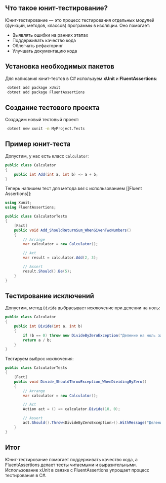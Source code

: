 ## Что такое юнит-тестирование?
Юнит-тестирование — это процесс тестирования отдельных модулей (функций, методов, классов) программы в изоляции. Оно помогает:
- Выявлять ошибки на ранних этапах
- Поддерживать качество кода
- Облегчать рефакторинг
- Улучшать документацию кода

## Установка необходимых пакетов
Для написания юнит-тестов в C# используем **xUnit** и **FluentAssertions**:

```sh
 dotnet add package xUnit
 dotnet add package FluentAssertions
```

## Создание тестового проекта
Создадим новый тестовый проект:
```sh
 dotnet new xunit -n MyProject.Tests
```

## Пример юнит-теста
Допустим, у нас есть класс `Calculator`:

```csharp
public class Calculator
{
    public int Add(int a, int b) => a + b;
}
```

Теперь напишем тест для метода `Add` с использованием [[Fluent Assertions]]:

```csharp
using Xunit;
using FluentAssertions;

public class CalculatorTests
{
    [Fact]
    public void Add_ShouldReturnSum_WhenGivenTwoNumbers()
    {
        // Arrange
        var calculator = new Calculator();

        // Act
        var result = calculator.Add(2, 3);

        // Assert
        result.Should().Be(5);
    }
}
```

## Тестирование исключений
Допустим, метод `Divide` выбрасывает исключение при делении на ноль:

```csharp
public class Calculator
{
    public int Divide(int a, int b)
    {
        if (b == 0) throw new DivideByZeroException("Деление на ноль запрещено");
        return a / b;
    }
}
```

Тестируем выброс исключения:

```csharp
public class CalculatorTests
{
    [Fact]
    public void Divide_ShouldThrowException_WhenDividingByZero()
    {
        // Arrange
        var calculator = new Calculator();

        // Act
        Action act = () => calculator.Divide(10, 0);

        // Assert
        act.Should().Throw<DivideByZeroException>().WithMessage("Деление на ноль запрещено");
    }
}
```

## Итог

Юнит-тестирование помогает поддерживать качество кода, а FluentAssertions делает тесты читаемыми и выразительными. Использование xUnit в связке с FluentAssertions упрощает процесс тестирования в C#.
